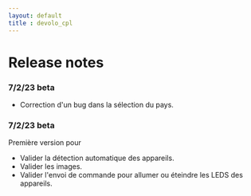 ```yaml
---
layout: default
title : devolo_cpl
---
```

# Release notes

### 7/2/23 beta
+ Correction d'un bug dans la sélection du pays.

### 7/2/23 beta
Première version pour
+ Valider la détection automatique des appareils.
+ Valider les images.
+ Valider l'envoi de commande pour allumer ou éteindre les LEDS des appareils.

